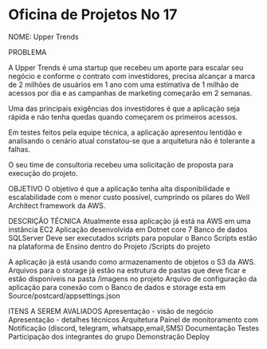 # Oficina de Projetos No 17

NOME: Upper Trends

PROBLEMA

A Upper Trends é uma startup que recebeu um aporte para escalar seu negócio e conforme o contrato com investidores, precisa alcançar a marca de 2 milhões de usuários em 1 ano com uma estimativa de 1 milhão de acessos por dia e as campanhas de marketing começarão em 2 semanas.

Uma das principais exigências dos investidores é que a aplicação seja rápida e não tenha quedas quando começarem os primeiros acessos.

Em testes feitos pela equipe técnica, a aplicação apresentou lentidão e analisando o cenário atual constatou-se que a arquitetura não é tolerante a falhas.

O seu time de consultoria recebeu uma solicitação de proposta para execução do projeto.

OBJETIVO
O objetivo é que a aplicação tenha alta disponibilidade e escalabilidade com o menor custo possível, cumprindo os pilares do Well Architect framework da AWS.

DESCRIÇÃO TÉCNICA
Atualmente essa aplicação já está na AWS em uma instância EC2
Aplicação desenvolvida em Dotnet core 7
Banco de dados SQLServer
Deve ser executados scripts para popular o Banco
Scripts estão na plataforma de Ensino dentro do Projeto /Scripts do projeto

A aplicação já está usando como armazenamento de objetos o S3 da AWS.
Arquivos para o storage já estão na estrutura de pastas que deve ficar e estão
disponíveis na pasta /imagens no projeto
Arquivo de configuração da aplicação para conexão com o Banco de dados e
storage esta em Source/postcard/appsettings.json

ITENS A SEREM AVALIADOS
Apresentação - visão de negócio
Apresentação - detalhes técnicos
Arquitetura
Painel de monitoramento com Notificação (discord, telegram, whatsapp,email,SMS)
Documentação
Testes
Participação dos integrantes do grupo
Demonstração
Deploy